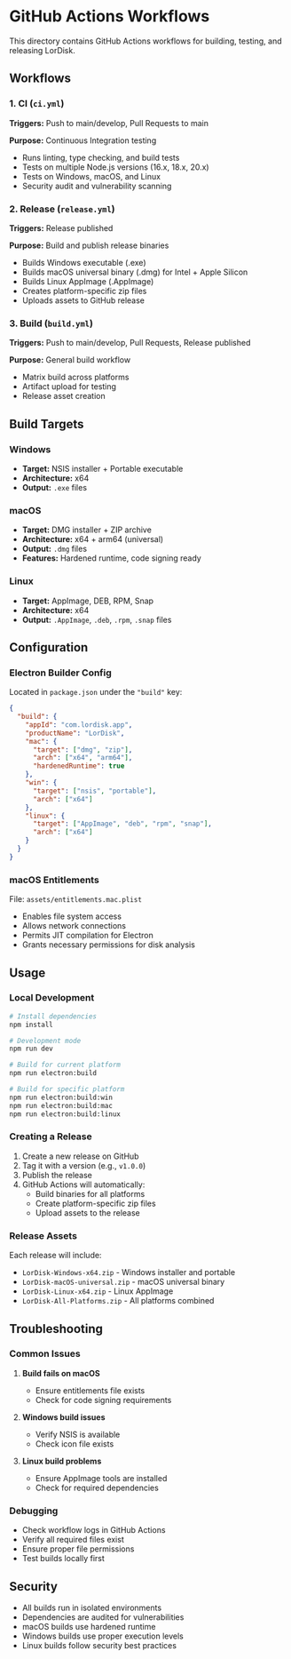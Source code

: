 # GitHub Actions Workflows

This directory contains GitHub Actions workflows for building, testing, and releasing LorDisk.

## Workflows

### 1. CI (`ci.yml`)

**Triggers:** Push to main/develop, Pull Requests to main

**Purpose:** Continuous Integration testing

- Runs linting, type checking, and build tests
- Tests on multiple Node.js versions (16.x, 18.x, 20.x)
- Tests on Windows, macOS, and Linux
- Security audit and vulnerability scanning

### 2. Release (`release.yml`)

**Triggers:** Release published

**Purpose:** Build and publish release binaries

- Builds Windows executable (.exe)
- Builds macOS universal binary (.dmg) for Intel + Apple Silicon
- Builds Linux AppImage (.AppImage)
- Creates platform-specific zip files
- Uploads assets to GitHub release

### 3. Build (`build.yml`)

**Triggers:** Push to main/develop, Pull Requests, Release published

**Purpose:** General build workflow

- Matrix build across platforms
- Artifact upload for testing
- Release asset creation

## Build Targets

### Windows

- **Target:** NSIS installer + Portable executable
- **Architecture:** x64
- **Output:** `.exe` files

### macOS

- **Target:** DMG installer + ZIP archive
- **Architecture:** x64 + arm64 (universal)
- **Output:** `.dmg` files
- **Features:** Hardened runtime, code signing ready

### Linux

- **Target:** AppImage, DEB, RPM, Snap
- **Architecture:** x64
- **Output:** `.AppImage`, `.deb`, `.rpm`, `.snap` files

## Configuration

### Electron Builder Config

Located in `package.json` under the `"build"` key:

```json
{
  "build": {
    "appId": "com.lordisk.app",
    "productName": "LorDisk",
    "mac": {
      "target": ["dmg", "zip"],
      "arch": ["x64", "arm64"],
      "hardenedRuntime": true
    },
    "win": {
      "target": ["nsis", "portable"],
      "arch": ["x64"]
    },
    "linux": {
      "target": ["AppImage", "deb", "rpm", "snap"],
      "arch": ["x64"]
    }
  }
}
```

### macOS Entitlements

File: `assets/entitlements.mac.plist`

- Enables file system access
- Allows network connections
- Permits JIT compilation for Electron
- Grants necessary permissions for disk analysis

## Usage

### Local Development

```bash
# Install dependencies
npm install

# Development mode
npm run dev

# Build for current platform
npm run electron:build

# Build for specific platform
npm run electron:build:win
npm run electron:build:mac
npm run electron:build:linux
```

### Creating a Release

1. Create a new release on GitHub
2. Tag it with a version (e.g., `v1.0.0`)
3. Publish the release
4. GitHub Actions will automatically:
   - Build binaries for all platforms
   - Create platform-specific zip files
   - Upload assets to the release

### Release Assets

Each release will include:

- `LorDisk-Windows-x64.zip` - Windows installer and portable
- `LorDisk-macOS-universal.zip` - macOS universal binary
- `LorDisk-Linux-x64.zip` - Linux AppImage
- `LorDisk-All-Platforms.zip` - All platforms combined

## Troubleshooting

### Common Issues

1. **Build fails on macOS**

   - Ensure entitlements file exists
   - Check for code signing requirements

2. **Windows build issues**

   - Verify NSIS is available
   - Check icon file exists

3. **Linux build problems**
   - Ensure AppImage tools are installed
   - Check for required dependencies

### Debugging

- Check workflow logs in GitHub Actions
- Verify all required files exist
- Ensure proper file permissions
- Test builds locally first

## Security

- All builds run in isolated environments
- Dependencies are audited for vulnerabilities
- macOS builds use hardened runtime
- Windows builds use proper execution levels
- Linux builds follow security best practices
